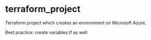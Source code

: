 # terraform_project

Terraform project which creates an environment on Microsoft Azure.


Best practice: create variables.tf as well
